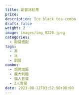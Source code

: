 ```yaml
---
title: 副餐冰紅茶
price:
description: Ice black tea combo 
draft: false
weight: 2
image: images/img_0226.jpeg
categories:
  - 副餐搭配
tags:
  - 茶
  - 冰
  - 副餐
combo:
  - 焗烤燉飯
  - 義大利麵
  - 個人套餐
  - 2人套餐
date: 2023-08-12T03:52:50+08:00
---
```


